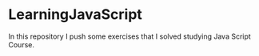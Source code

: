 # LearningJavaScript
 In this repository I push some exercises that I solved studying Java Script Course.
